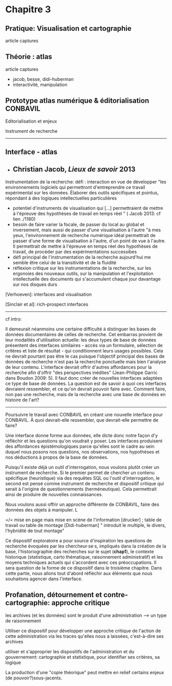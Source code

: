 #  Chapitre 3

## Pratique: Visualisation et cartographie

article captures

## Théorie : atlas

article captures

- jacob, besse, didi-huberman
- interactivité, manipulation

## Prototype atlas numérique & éditorialisation CONBAVIL

Editorialisation et enjeux

Instrument de recherche 



___



## Interface - atlas 

- Christian Jacob, *Lieux de savoir* 2013
  - 

Instrumentation de la recherche: défi : interaction en vue de développer "les environnements logiciels qui permettront d'entreprendre ce travail expérimental sur les données. Élaborer des outils spécifiques et pointus, répondant à des logiques intellectuelles particulières

- potentiel d'instruments de visualisation qui [...] permettraient de mettre à l'épreuve des hypothèses de travail en temps réel " ( Jacob 2013: cf lien ./1180)  
- besoin de faire varier la focale, de passer du local au global et inversement, mais aussi de passer d'une visualisation à l'autre "à mes yeux, l'environnement de recherche numérique idéal permettrait de passer d'une forme de visualisation à l'autre, d'un point de vue à l'autre. Il permettrait de mettre à l'épreuve en temps réel des hypothèses de travail, de procéder par des expérimentations successibes
- défi principal de l'instrumentation de la recherche aujourd'hui me semble être celui de la transitivité et de la fluidité
- réflexion critique sur les instrumentations de la recherche, sur les ergonoies des nouveaux outils, sur la manipulation et l'exploitation intellectuelle des documents qui s'accumulent chaque jour davantage sur nos disques durs



[Verhoeven]: interfaces and visualisation

[Sinclair et al]: rich-prospect interfaces



---

cf intro:

Il demeurait néanmoins une certaine difficulté à distinguer les bases de données documentaires de celles de recherche. Cet embarras provient de leur modalités d'utilisation actuelle: les deux types de base de données présentent des interfaces similaires - accès via un formulaire, sélection de critères et liste de résultat - qui conditionnent leurs usages possibles. Cela ne devrait pourtant pas être le cas puisque l'objectif principal des bases de données de recherche n'est pas la recherche ponctuelle mais bien l'analyse de leur contenu. L'interface devrait offrir d'autres affordances pour la recherche afin d'offrir  "des perspectives inédites"  (Jean-Philippe Garric dans Boudon 2009: 5). Il faut donc créer de nouvelles interfaces adaptées ce type de base de données. La question est de savoir à quoi ces interfaces devraient ressembler, et ce qu'on devrait pouvoir faire avec. Comment faire, non pas une recherche, mais de la recherche avec une base de données en histoire de l'art?

---



Poursuivre le travail avec CONBAVIL en créant une nouvelle interface pour CONBAVIL. À quoi devrait-elle ressembler, que devrait-elle permettre de faire? 

Une interface donne forme aux données, elle dicte donc notre façon d'y réfléchir et les questions qu'on voudrait y poser. Les interfaces produisent des affordances épistémologiques parce qu'elles sont le cadre au sein duquel nous posons nos questions, nos observations, nos hypothèses et nos déductions à propos de la base de données.

Puisqu'il existe déjà un outil d'interrogation, nous voulons plutôt créer un instrument de recherche. Si le premier permet de chercher un contenu spécifique (heuristique) via des requêtes SQL ou l'outil d'interrogation, le second est pensé comme instrument de recherche et dispositif critique qui serait à l'origine de questionnements (herméneutique). Cela permettrait ainsi de produire de nouvelles connaissances. 

Nous voulons aussi offrir un approche différente de CONBAVIL, faire des données des objets à manipuler. L

=/= mise en page mais mise en scène de l'information [drucker] ; table de travail ou table de montage [Didi-huberman] " introduit le multiple, le divers, l'hybridité de tout montage"



Ce dispositif exploratoire a pour source d'inspiration les questions de recherche évoquées par les chercheur·se·s, impliqués dans la création de la base, l'historiographie des recherches sur le sujet (**chap1**), le contexte historique (statistique, carto thématique, raisonnement administratif) et les moyens techniques actuels qui s'accordent avec ces préoccupations. Il sera question de la forme de ce dispositif dans le troisième chapitre. Dans cette partie, nous allons tout d'abord réfléchir aux éléments que nous souhaitons agencer dans l'interface.







## Profanation, détournement et contre-cartographie: approche critique

les archives (et les données) sont le produit d'une administration --> un type de raisonnement

Utiliser ce dispositif pour développer une approche critique de l'action de cette administration via les traces qu'elles nous a laissées, c'est-à-dire ses archives



utiliser et s'approprier les dispositifs de l'administration et du gouvernement: cartographie et statistique, pour identifier ses critères, sa logique

La production d'une "copie théorique" peut mettre en relief certains enjeux (de pouvoir?)sous-jacents. 



